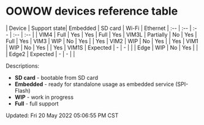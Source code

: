 # OOWOW devices reference table

| Device | Support state| Embedded | SD card | Wi-Fi | Ethernet
| :--    | :--          | :--      | :--     | :--   |
| VIM4   | Full         | Yes      | Yes     | Full  | Yes
| VIM3L  | Partially    | No       | Yes     | Full  | Yes
| VIM3   | WIP          | No       | Yes     |       | Yes
| VIM2   | WIP          | No       | Yes     |       | Yes
| VIM1   | WIP          | No       | Yes     |       | Yes
| VIM1S  | Expected     | -        | -       |       |
| Edge   | WIP          | No       | Yes     |       |
| Edge2  | Expected     | -        | -       |       |

Descriptions:
+ **SD card** - bootable from SD card
+ **Embedded** - ready for standalone usage as embedded service (SPI-Flash)
+ **WIP** - work in progress
+ **Full** - full support

Updated: Fri 20 May 2022 05:06:55 PM CST
